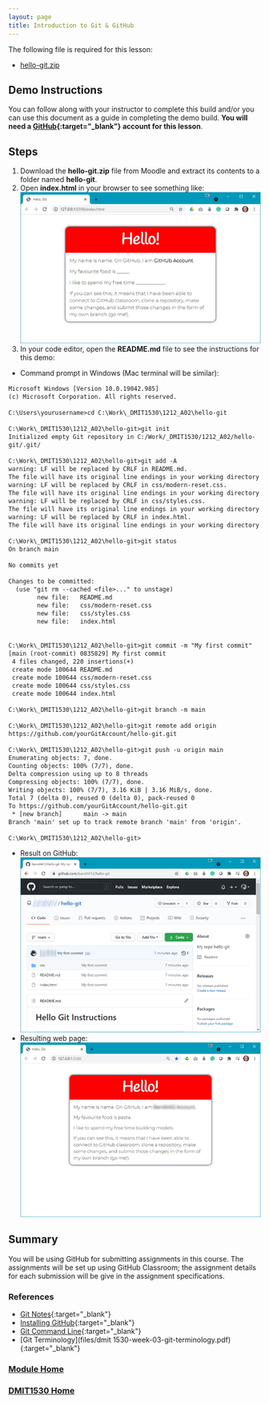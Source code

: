 ```yaml
---
layout: page
title: Introduction to Git & GitHub
---
```


The following file is required for this lesson:
* [hello-git.zip](files/hello-git.zip)

## Demo Instructions
You can follow along with your instructor to complete this build and/or you can use this document as a guide in completing the demo build. **You will need a [GitHub](https://github.com){:target="_blank"} account for this lesson**.

## Steps
1.	Download the **hello-git.zip** file from Moodle and extract its contents to a folder named **hello-git**.
2.	Open **index.html** in your browser to see something like:<br>
![git-01.jpg](files/git-01.jpg)
3.	In your code editor, open the **README.md** file to see the instructions for this demo:<br>
* Command prompt in Windows (Mac terminal will be similar):<br>

```
Microsoft Windows [Version 10.0.19042.985]
(c) Microsoft Corporation. All rights reserved.

C:\Users\yourusername>cd C:\Work\_DMIT1530\1212_A02\hello-git

C:\Work\_DMIT1530\1212_A02\hello-git>git init
Initialized empty Git repository in C:/Work/_DMIT1530/1212_A02/hello-git/.git/

C:\Work\_DMIT1530\1212_A02\hello-git>git add -A
warning: LF will be replaced by CRLF in README.md.
The file will have its original line endings in your working directory
warning: LF will be replaced by CRLF in css/modern-reset.css.
The file will have its original line endings in your working directory
warning: LF will be replaced by CRLF in css/styles.css.
The file will have its original line endings in your working directory
warning: LF will be replaced by CRLF in index.html.
The file will have its original line endings in your working directory

C:\Work\_DMIT1530\1212_A02\hello-git>git status
On branch main

No commits yet

Changes to be committed:
  (use "git rm --cached <file>..." to unstage)
        new file:   README.md
        new file:   css/modern-reset.css
        new file:   css/styles.css
        new file:   index.html


C:\Work\_DMIT1530\1212_A02\hello-git>git commit -m "My first commit"
[main (root-commit) 0835829] My first commit
 4 files changed, 220 insertions(+)
 create mode 100644 README.md
 create mode 100644 css/modern-reset.css
 create mode 100644 css/styles.css
 create mode 100644 index.html

C:\Work\_DMIT1530\1212_A02\hello-git>git branch -m main

C:\Work\_DMIT1530\1212_A02\hello-git>git remote add origin https://github.com/yourGitAccount/hello-git.git

C:\Work\_DMIT1530\1212_A02\hello-git>git push -u origin main
Enumerating objects: 7, done.
Counting objects: 100% (7/7), done.
Delta compression using up to 8 threads
Compressing objects: 100% (7/7), done.
Writing objects: 100% (7/7), 3.16 KiB | 3.16 MiB/s, done.
Total 7 (delta 0), reused 0 (delta 0), pack-reused 0
To https://github.com/yourGitAccount/hello-git.git
 * [new branch]      main -> main
Branch 'main' set up to track remote branch 'main' from 'origin'.

C:\Work\_DMIT1530\1212_A02\hello-git>
```

* Result on GitHub:<br>
![git-02.jpg](files/git-02.jpg)
* Resulting web page:<br>
![git-03.jpg](files/git-03.jpg)

## Summary
You will be using GitHub for submitting assignments in this course. The assignments will be set up using GitHub Classroom; the assignment details for each submission will be give in the assignment specifications.

### References
* [Git Notes](files/git-notes.pdf){:target="_blank"}
* [Installing GitHub](files/dmit1530-week-03-git-installation.pdf){:target="_blank"}
* [Git Command Line](files/dmit1530-week-03-command-line-cheat-sheet.pdf){:target="_blank"}
* [Git Terminology](files/dmit 1530-week-03-git-terminology.pdf){:target="_blank"}

### [Module Home](../module1.md)
### [DMIT1530 Home](../../)